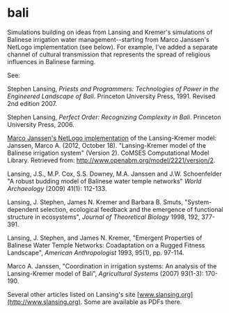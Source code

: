 bali
====

Simulations building on ideas from Lansing and Kremer's simulations of
Balinese irrigation water management--starting from Marco Janssen's
NetLogo implementation (see below).  For example, I've added a separate
channel of cultural transmission that represents the spread of religious
influences in Balinese farming.

See:

Stephen Lansing, *Priests and Programmers: Technologies of Power in the
Engineered Landscape of Bali*. Princeton University Press, 1991. Revised
2nd edition 2007.

Stephen Lansing, *Perfect Order: Recognizing Complexity in Bali*.
Princeton University Press, 2006.

[Marco Janssen's NetLogo implementation](http://www.openabm.org/model/2221/version/2)
of the Lansing-Kremer model:  
Janssen, Marco A. (2012, October 18). "Lansing-Kremer model of the
Balinese irrigation system" (Version 2). CoMSES Computational Model
Library. Retrieved from: http://www.openabm.org/model/2221/version/2.

Lansing, J.S., M.P. Cox, S.S. Downey, M.A. Janssen and J.W. Schoenfelder
"A robust budding model of Balinese water temple networks" *World
Archaeology* (2009) 41(1): 112-133.

Lansing, J. Stephen, James N. Kremer and Barbara B. Smuts,
"System-dependent selection, ecological feedback and the emergence of
functional structure in ecosystems", *Journal of Theoretical Biology*
1998, 192, 377-391.

Lansing, J. Stephen, and James N. Kremer, "Emergent Properties of
Balinese Water Temple Networks: Coadaptation on a Rugged Fitness
Landscape", *American Anthropologist* 1993, 95(1), pp. 97-114.

Marco A. Janssen, "Coordination in irrigation systems: An analysis of
the Lansing-Kremer model of Bali", *Agricultural Systems* (2007)
93(1-3): 170-190.

Several other articles listed on Lansing's site
[www.slansing.org](http://www.slansing.org).  Some are available as PDFs there.
